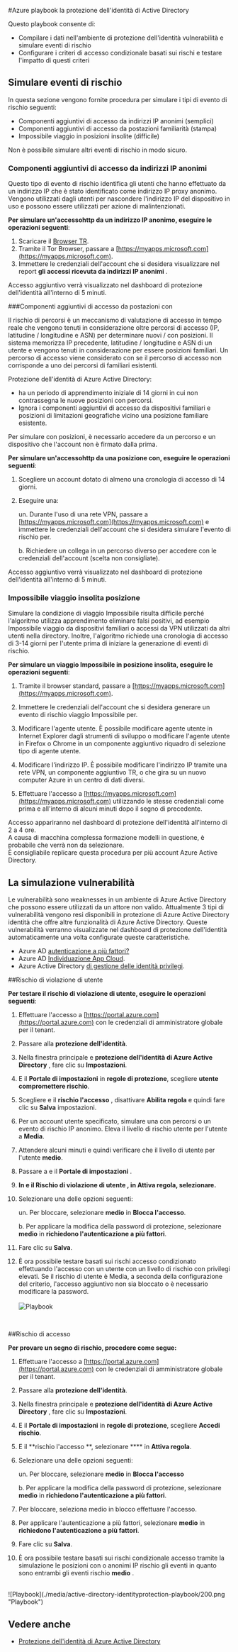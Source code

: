 <properties
    pageTitle="Azure playbook la protezione dell'identità di Active Directory | Microsoft Azure"
    description="Informazioni su come la protezione dell'identità di Azure Active Directory consente di limitare la possibilità degli utenti malintenzionati per sfruttare un'identità compromesso o dispositivo e proteggere un'identità o un dispositivo che in precedenza è stato sospetto o noto per essere compromessa."
    services="active-directory"
    keywords="protezione dell'identità di Azure active directory, individuazione app cloud, la gestione applicazioni, sicurezza, rischio, il livello di rischio, vulnerabilità, criteri di sicurezza"
    documentationCenter=""
    authors="markusvi"
    manager="femila"
    editor=""/>

<tags
    ms.service="active-directory"
    ms.workload="identity"
    ms.tgt_pltfrm="na"
    ms.devlang="na"
    ms.topic="article"
    ms.date="08/22/2016"
    ms.author="markvi"/>

#<a name="azure-active-directory-identity-protection-playbook"></a>Azure playbook la protezione dell'identità di Active Directory 

Questo playbook consente di:

- Compilare i dati nell'ambiente di protezione dell'identità vulnerabilità e simulare eventi di rischio
- Configurare i criteri di accesso condizionale basati sui rischi e testare l'impatto di questi criteri


## <a name="simulating-risk-events"></a>Simulare eventi di rischio

In questa sezione vengono fornite procedura per simulare i tipi di evento di rischio seguenti:

- Componenti aggiuntivi di accesso da indirizzi IP anonimi (semplici)
- Componenti aggiuntivi di accesso da postazioni familiarità (stampa)
- Impossibile viaggio in posizioni insolite (difficile)

Non è possibile simulare altri eventi di rischio in modo sicuro.


### <a name="sign-ins-from-anonymous-ip-addresses"></a>Componenti aggiuntivi di accesso da indirizzi IP anonimi

Questo tipo di evento di rischio identifica gli utenti che hanno effettuato da un indirizzo IP che è stato identificato come indirizzo IP proxy anonimo. Vengono utilizzati dagli utenti per nascondere l'indirizzo IP del dispositivo in uso e possono essere utilizzati per azione di malintenzionati.

**Per simulare un'accessohttp da un indirizzo IP anonimo, eseguire le operazioni seguenti**:

1.  Scaricare il [Browser TR](https://www.torproject.org/projects/torbrowser.html.en).
2.  Tramite il Tor Browser, passare a [https://myapps.microsoft.com](https://myapps.microsoft.com).   
3.  Immettere le credenziali dell'account che si desidera visualizzare nel report **gli accessi ricevuta da indirizzi IP anonimi** .

Accesso aggiuntivo verrà visualizzato nel dashboard di protezione dell'identità all'interno di 5 minuti. 


###<a name="sign-ins-from-unfamiliar-locations"></a>Componenti aggiuntivi di accesso da postazioni con

Il rischio di percorsi è un meccanismo di valutazione di accesso in tempo reale che vengono tenuti in considerazione oltre percorsi di accesso (IP, latitudine / longitudine e ASN) per determinare nuovi / con posizioni. Il sistema memorizza IP precedente, latitudine / longitudine e ASN di un utente e vengono tenuti in considerazione per essere posizioni familiari. Un percorso di accesso viene considerato con se il percorso di accesso non corrisponde a uno dei percorsi di familiari esistenti.

Protezione dell'identità di Azure Active Directory:  

 - ha un periodo di apprendimento iniziale di 14 giorni in cui non contrassegna le nuove posizioni con percorsi.
 - Ignora i componenti aggiuntivi di accesso da dispositivi familiari e posizioni di limitazioni geografiche vicino una posizione familiare esistente.

Per simulare con posizioni, è necessario accedere da un percorso e un dispositivo che l'account non è firmato dalla prima. 


**Per simulare un'accessohttp da una posizione con, eseguire le operazioni seguenti**:

1.  Scegliere un account dotato di almeno una cronologia di accesso di 14 giorni. 

2.  Eseguire una:
    
    un. Durante l'uso di una rete VPN, passare a [https://myapps.microsoft.com](https://myapps.microsoft.com) e immettere le credenziali dell'account che si desidera simulare l'evento di rischio per.

    b. Richiedere un collega in un percorso diverso per accedere con le credenziali dell'account (scelta non consigliate).

Accesso aggiuntivo verrà visualizzato nel dashboard di protezione dell'identità all'interno di 5 minuti.
 
### <a name="impossible-travel-to-atypical-location"></a>Impossibile viaggio insolita posizione
Simulare la condizione di viaggio Impossibile risulta difficile perché l'algoritmo utilizza apprendimento eliminare falsi positivi, ad esempio Impossibile viaggio da dispositivi familiari o accessi da VPN utilizzati da altri utenti nella directory. Inoltre, l'algoritmo richiede una cronologia di accesso di 3-14 giorni per l'utente prima di iniziare la generazione di eventi di rischio.

**Per simulare un viaggio Impossibile in posizione insolita, eseguire le operazioni seguenti**:

1.  Tramite il browser standard, passare a [https://myapps.microsoft.com](https://myapps.microsoft.com).  

2.  Immettere le credenziali dell'account che si desidera generare un evento di rischio viaggio Impossibile per.

3.  Modificare l'agente utente. È possibile modificare agente utente in Internet Explorer dagli strumenti di sviluppo o modificare l'agente utente in Firefox o Chrome in un componente aggiuntivo riquadro di selezione tipo di agente utente.

4.  Modificare l'indirizzo IP. È possibile modificare l'indirizzo IP tramite una rete VPN, un componente aggiuntivo TR, o che gira su un nuovo computer Azure in un centro di dati diversi.

5.  Effettuare l'accesso a [https://myapps.microsoft.com](https://myapps.microsoft.com) utilizzando le stesse credenziali come prima e all'interno di alcuni minuti dopo il segno di precedente.

Accesso appariranno nel dashboard di protezione dell'identità all'interno di 2 a 4 ore.<br>
A causa di macchina complessa formazione modelli in questione, è probabile che verrà non da selezionare.<br> È consigliabile replicare questa procedura per più account Azure Active Directory.


## <a name="simulating-vulnerabilities"></a>La simulazione vulnerabilità 
Le vulnerabilità sono weaknesses in un ambiente di Azure Active Directory che possono essere utilizzati da un attore non valido. Attualmente 3 tipi di vulnerabilità vengono resi disponibili in protezione di Azure Active Directory identità che offre altre funzionalità di Azure Active Directory. Queste vulnerabilità verranno visualizzate nel dashboard di protezione dell'identità automaticamente una volta configurate queste caratteristiche.

-   Azure AD [autenticazione a più fattori?](../multi-factor-authentication/multi-factor-authentication.md)
-   Azure AD [Individuazione App Cloud](active-directory-cloudappdiscovery-whatis.md).
-   Azure Active Directory [di gestione delle identità privilegi](active-directory-privileged-identity-management-configure.md). 



##<a name="user-compromise-risk"></a>Rischio di violazione di utente

**Per testare il rischio di violazione di utente, eseguire le operazioni seguenti**:

1.  Effettuare l'accesso a [https://portal.azure.com](https://portal.azure.com) con le credenziali di amministratore globale per il tenant.

2.  Passare alla **protezione dell'identità**. 

3.  Nella finestra principale e **protezione dell'identità di Azure Active Directory** , fare clic su **Impostazioni**. 

4.  E il **Portale di impostazioni** in **regole di protezione**, scegliere **utente compromettere rischio**. 

5.  Scegliere e il **rischio l'accesso** , disattivare **Abilita regola** e quindi fare clic su **Salva** impostazioni.

6.  Per un account utente specificato, simulare una con percorsi o un evento di rischio IP anonimo. Eleva il livello di rischio utente per l'utente a **Media**.

7.  Attendere alcuni minuti e quindi verificare che il livello di utente per l'utente **medio**.

8.  Passare a e il **Portale di impostazioni** .

9.  **In e il **Rischio di violazione di utente** , in **Attiva regola**, selezionare.** 

10. Selezionare una delle opzioni seguenti:

    un. Per bloccare, selezionare **medio** in **Blocca l'accesso**.

    b. Per applicare la modifica della password di protezione, selezionare **medio** in **richiedono l'autenticazione a più fattori**.

13. Fare clic su **Salva**.

14. È ora possibile testare basati sui rischi accesso condizionato effettuando l'accesso con un utente con un livello di rischio con privilegi elevati. Se il rischio di utente è Media, a seconda della configurazione del criterio, l'accesso aggiuntivo non sia bloccato o è necessario modificare la password. 
<br><br>
![Playbook](./media/active-directory-identityprotection-playbook/201.png "Playbook")
<br>

 
##<a name="sign-in-risk"></a>Rischio di accesso

 
**Per provare un segno di rischio, procedere come segue:**

1.  Effettuare l'accesso a [https://portal.azure.com](https://portal.azure.com) con le credenziali di amministratore globale per il tenant.

2.  Passare alla **protezione dell'identità**.

3.  Nella finestra principale e **protezione dell'identità di Azure Active Directory** , fare clic su **Impostazioni**. 

4.  E il **Portale di impostazioni** in **regole di protezione**, scegliere **Accedi rischio**.

5.  E il **rischio l'accesso **, selezionare **** in **Attiva regola**. 

7.  Selezionare una delle opzioni seguenti:

    un. Per bloccare, selezionare **medio** in **Blocca l'accesso**

    b. Per applicare la modifica della password di protezione, selezionare **medio** in **richiedono l'autenticazione a più fattori**.

8.  Per bloccare, seleziona medio in blocco effettuare l'accesso.

9.  Per applicare l'autenticazione a più fattori, selezionare **medio** in **richiedono l'autenticazione a più fattori**.

10. Fare clic su **Salva**.

11. È ora possibile testare basati sui rischi condizionale accesso tramite la simulazione le posizioni con o anonimi IP rischio gli eventi in quanto sono entrambi gli eventi rischio **medio** .

<br>
![Playbook](./media/active-directory-identityprotection-playbook/200.png "Playbook")
<br>


## <a name="see-also"></a>Vedere anche

 - [Protezione dell'identità di Azure Active Directory](active-directory-identityprotection.md)
